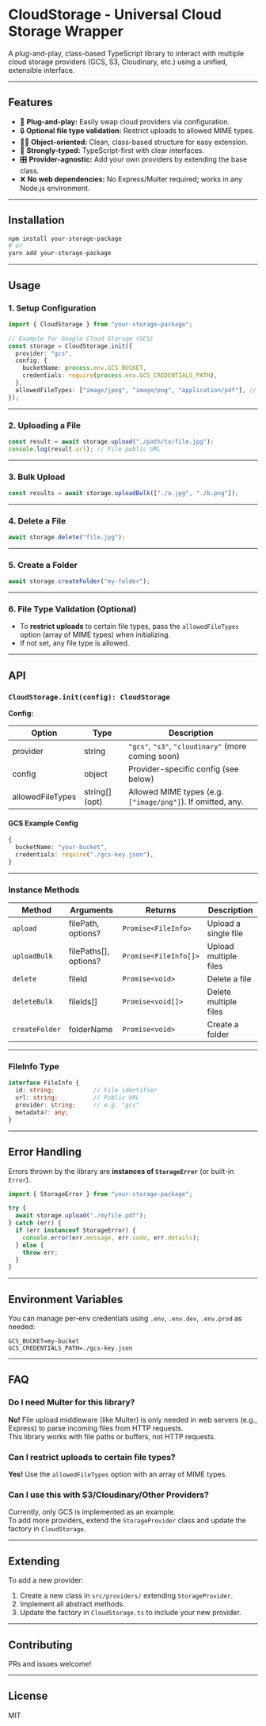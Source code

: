 # CloudStorage - Universal Cloud Storage Wrapper

A plug-and-play, class-based TypeScript library to interact with multiple cloud storage providers (GCS, S3, Cloudinary, etc.) using a unified, extensible interface.

---

## Features

- 🔌 **Plug-and-play:** Easily swap cloud providers via configuration.
- 🔒 **Optional file type validation:** Restrict uploads to allowed MIME types.
- 🧑‍💻 **Object-oriented:** Clean, class-based structure for easy extension.
- 💪 **Strongly-typed:** TypeScript-first with clear interfaces.
- 🎛 **Provider-agnostic:** Add your own providers by extending the base class.
- ❌ **No web dependencies:** No Express/Multer required; works in any Node.js environment.

---

## Installation

```bash
npm install your-storage-package
# or
yarn add your-storage-package
```

---

## Usage

### 1. **Setup Configuration**

```typescript
import { CloudStorage } from "your-storage-package";

// Example for Google Cloud Storage (GCS)
const storage = CloudStorage.init({
  provider: "gcs",
  config: {
    bucketName: process.env.GCS_BUCKET,
    credentials: require(process.env.GCS_CREDENTIALS_PATH),
  },
  allowedFileTypes: ["image/jpeg", "image/png", "application/pdf"], // (Optional)
});
```

---

### 2. **Uploading a File**

```typescript
const result = await storage.upload("./path/to/file.jpg");
console.log(result.url); // File public URL
```

---

### 3. **Bulk Upload**

```typescript
const results = await storage.uploadBulk(["./a.jpg", "./b.png"]);
```

---

### 4. **Delete a File**

```typescript
await storage.delete("file.jpg");
```

---

### 5. **Create a Folder**

```typescript
await storage.createFolder("my-folder");
```

---

### 6. **File Type Validation (Optional)**

- To **restrict uploads** to certain file types, pass the `allowedFileTypes` option (array of MIME types) when initializing.
- If not set, any file type is allowed.

---

## API

### `CloudStorage.init(config): CloudStorage`

**Config:**

| Option           | Type           | Description                                                 |
|------------------|----------------|-------------------------------------------------------------|
| provider         | string         | `"gcs"`, `"s3"`, `"cloudinary"` (more coming soon)          |
| config           | object         | Provider-specific config (see below)                        |
| allowedFileTypes | string[] (opt) | Allowed MIME types (e.g. `["image/png"]`). If omitted, any. |

#### **GCS Example Config**

```typescript
{
  bucketName: "your-bucket",
  credentials: require("./gcs-key.json"),
}
```

---

### Instance Methods

| Method          | Arguments                       | Returns                  | Description              |
|-----------------|---------------------------------|--------------------------|--------------------------|
| `upload`        | filePath, options?              | `Promise<FileInfo>`      | Upload a single file     |
| `uploadBulk`    | filePaths[], options?           | `Promise<FileInfo[]>`    | Upload multiple files    |
| `delete`        | fileId                          | `Promise<void>`          | Delete a file            |
| `deleteBulk`    | fileIds[]                       | `Promise<void[]>`        | Delete multiple files    |
| `createFolder`  | folderName                      | `Promise<void>`          | Create a folder          |

---

### FileInfo Type

```typescript
interface FileInfo {
  id: string;           // File identifier
  url: string;          // Public URL
  provider: string;     // e.g. "gcs"
  metadata?: any;
}
```

---

## Error Handling

Errors thrown by the library are **instances of `StorageError`** (or built-in `Error`).

```typescript
import { StorageError } from "your-storage-package";

try {
  await storage.upload("./myfile.pdf");
} catch (err) {
  if (err instanceof StorageError) {
    console.error(err.message, err.code, err.details);
  } else {
    throw err;
  }
}
```

---

## Environment Variables

You can manage per-env credentials using `.env`, `.env.dev`, `.env.prod` as needed:

```
GCS_BUCKET=my-bucket
GCS_CREDENTIALS_PATH=./gcs-key.json
```

---

## FAQ

### Do I need Multer for this library?

**No!** File upload middleware (like Multer) is only needed in web servers (e.g., Express) to parse incoming files from HTTP requests.  
This library works with file paths or buffers, not HTTP requests.

### Can I restrict uploads to certain file types?

**Yes!** Use the `allowedFileTypes` option with an array of MIME types.

### Can I use this with S3/Cloudinary/Other Providers?

Currently, only GCS is implemented as an example.  
To add more providers, extend the `StorageProvider` class and update the factory in `CloudStorage`.

---

## Extending

To add a new provider:

1. Create a new class in `src/providers/` extending `StorageProvider`.
2. Implement all abstract methods.
3. Update the factory in `CloudStorage.ts` to include your new provider.

---

## Contributing

PRs and issues welcome!

---

## License

MIT